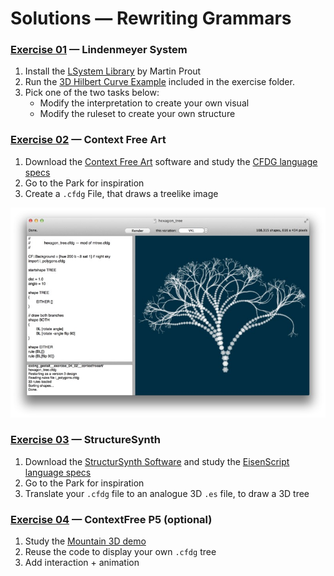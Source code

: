 Solutions — Rewriting Grammars
==============================

### [Exercise 01][] — Lindenmeyer System

1. Install the [LSystem Library][Link11] by Martin Prout
2. Run the [3D Hilbert Curve Example][Exercise 01] included in the exercise folder.   
3. Pick one of the two tasks below:
   * Modify the interpretation to create your own visual  
   * Modify the ruleset to create your own structure

### [Exercise 02][] — Context Free Art

1. Download the [Context Free Art][Link21] software and study the [CFDG language specs][Link22]
2. Go to the Park for inspiration
3. Create a `.cfdg` File, that draws a treelike image

![Image21][]

### [Exercise 03][] — StructureSynth

1. Download the [StructurSynth Software][Link31] and study the [EisenScript language specs][Link32]
2. Go to the Park for inspiration
3. Translate your `.cfdg` file to an analogue 3D `.es` file, to draw a 3D tree

### [Exercise 04][] — ContextFree P5 (optional)

1. Study the [Mountain 3D demo][Link41]
2. Reuse the code to display your own `.cfdg` tree
3. Add interaction + animation

[Exercise 01]:coding_gestalt__exercise_04_01__lsystem
[Exercise 02]:coding_gestalt__exercise_04_02__contextfreeart
[Exercise 03]:coding_gestalt__exercise_04_03__structuresynth
[Exercise 04]:coding_gestalt__exercise_04_04__contextfree_p5


[Link11]:https://kenai.com/projects/l-system-utilities/downloads
[Link12]:http://wiki.processing.org/w/How_to_Install_a_Contributed_Library

[Link21]:http://www.contextfreeart.org/
[Link22]:http://glyphic.s3.amazonaws.com/cfa/download/CF%20nutshell%20A4.pdf

[Link31]:http://structuresynth.sourceforge.net/
[Link32]:http://structuresynth.sourceforge.net/reference.php

[Link41]:../demo/mountain_3d/

[Image21]: coding_gestalt__exercise_04_02__contextfreeart__hexagon_tree.jpg